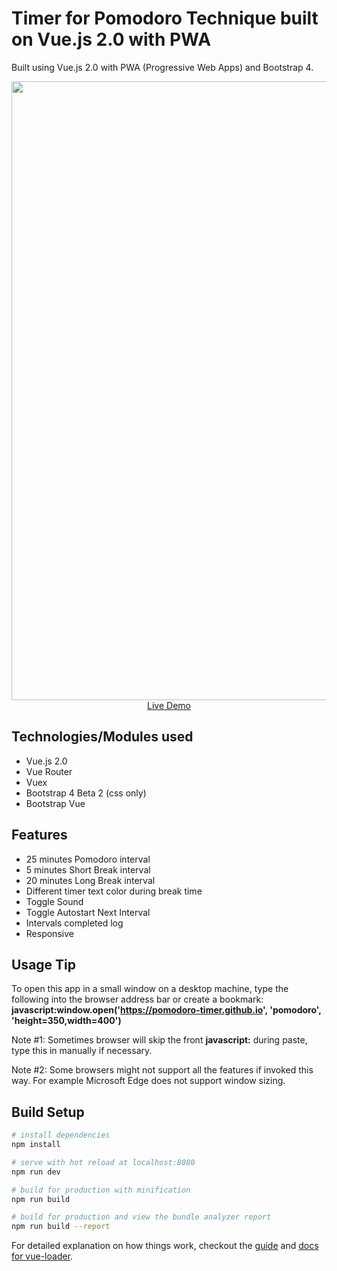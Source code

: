 # Timer for Pomodoro Technique built on Vue.js 2.0 with PWA

Built using Vue.js 2.0 with PWA (Progressive Web Apps) and Bootstrap 4.

<p align="center">
  <a href="https://pomodoro-timer.github.io" target="_blank">
    <img src="https://github.com/ijklim/pomodoro/blob/master/static/img/screenshot.jpg" width="990px">
    <br>
    Live Demo
  </a>
</p>

## Technologies/Modules used

* Vue.js 2.0
* Vue Router
* Vuex
* Bootstrap 4 Beta 2 (css only)
* Bootstrap Vue

## Features

* 25 minutes Pomodoro interval
* 5 minutes Short Break interval
* 20 minutes Long Break interval
* Different timer text color during break time
* Toggle Sound
* Toggle Autostart Next Interval
* Intervals completed log
* Responsive

## Usage Tip

To open this app in a small window on a desktop machine, type the following into the browser address bar or create a bookmark:<br>
**javascript:window.open('https://pomodoro-timer.github.io', 'pomodoro', 'height=350,width=400')**

Note #1: Sometimes browser will skip the front **javascript:** during paste, type this in manually if necessary.

Note #2: Some browsers might not support all the features if invoked this way. For example Microsoft Edge does not support window sizing.

## Build Setup

``` bash
# install dependencies
npm install

# serve with hot reload at localhost:8080
npm run dev

# build for production with minification
npm run build

# build for production and view the bundle analyzer report
npm run build --report
```

For detailed explanation on how things work, checkout the [guide](http://vuejs-templates.github.io/webpack/) and [docs for vue-loader](http://vuejs.github.io/vue-loader).
